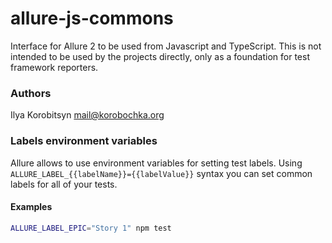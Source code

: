 # allure-js-commons

Interface for Allure 2 to be used from Javascript and TypeScript.
This is not intended to be used by the projects directly, only as a foundation for test framework reporters.

### Authors

Ilya Korobitsyn <mail@korobochka.org>

### Labels environment variables

Allure allows to use environment variables for setting test labels.
Using `ALLURE_LABEL_{{labelName}}={{labelValue}}` syntax you can set common labels for all of your tests.

#### Examples

```bash
ALLURE_LABEL_EPIC="Story 1" npm test
```
